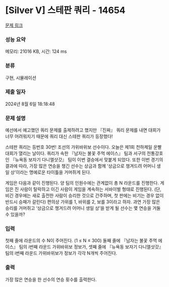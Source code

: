 # [Silver V] 스테판 쿼리 - 14654 

[문제 링크](https://www.acmicpc.net/problem/14654) 

### 성능 요약

메모리: 21016 KB, 시간: 124 ms

### 분류

구현, 시뮬레이션

### 제출 일자

2024년 8월 6일 18:18:48

### 문제 설명

<p>예선에서 예고했던 쿼리 문제를 출제하려고 했지만 『진짜』 쿼리 문제를 내면 대회가 너무 어려워지기 때문에 쿼리 대신 스테판 쿼리가 등장했다!</p>

<p>스테판 쿼리는 등번호 30번! 조선의 가위바위보 선수이다. 오늘은 제1회 천하제일 운빨대회가 열리는 날이다. 쿼리가 속한 『남자는 불꽃 주먹 에이스』 팀과 서구의 전통강호인 『뉴욕동 보자기 다니엘삿갓』 팀이 이번 결승에서 맞붙게 되었다. 또한 이번 경기의 결과에 따라, 가장 많은 연승을 챙긴 선수는 상금과 함께 ‘상금으로 챙겨드려 어머니 생일 상’이라는 명예로운 타이틀을 거머쥐게 된다.</p>

<p>게임은 다음과 같이 진행된다. 양 팀의 인원수에는 관계없이 총 N 라운드를 진행한다. 게임은 진 사람이 탈락하고 이긴 사람이 게임을 계속하는 서바이벌 형태로 진행된다. (단, 비긴 경우에는 새로 출전한 사람이 승리한 것으로 간주하며, 첫 판에는 비기는 경우 없이 반드시 승패가 갈린다) 편의상 가위를 1, 바위를 2, 보를 3이라고 하자. 과연 가장 많은 승리를 거머쥐고 ‘상금으로 챙겨드려 어머니 생일 상’을 받게 될 선수는 몇 연승을 거둘 수 있을까?</p>

### 입력 

 <p>첫째 줄에 라운드의 수 N이 주어진다. (1 ≤ N ≤ 300) 둘째 줄에 『남자는 불꽃 주먹 에이스』 팀의 i번째 라운드 가위바위보 정보가, 셋째 줄에 『뉴욕동 보자기 다니엘삿갓』 팀의 i번째 라운드 가위바위보가 정보가 각각 N개씩 주어진다.</p>

### 출력 

 <p>가장 많은 연승을 한 선수의 연승 횟수를 출력한다.</p>

